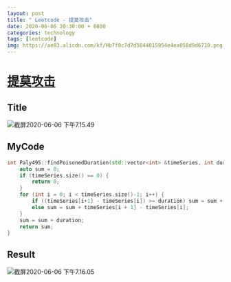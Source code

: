 ```yaml
---
layout: post
title: " Leetcode - 提莫攻击"
date: 2020-06-06 20:30:00 + 0800
categories: technology
tags: [leetcode]
img: https://ae03.alicdn.com/kf/Hb7f0c7d7d5844015954e4ea058d9d6710.png
---
```

# [提莫攻击](https://leetcode-cn.com/problems/teemo-attacking/)

## Title

![截屏2020-06-06 下午7.15.49](https://tva1.sinaimg.cn/large/007S8ZIlly1gfis9qzey9j30yi0l2n14.jpg)

## MyCode

```c++
int Paly495::findPoisonedDuration(std::vector<int> &timeSeries, int duration) {
    auto sum = 0;
    if (timeSeries.size() == 0) {
        return 0;
    }
    for (int i = 0; i < timeSeries.size()-1; i++) {
        if ((timeSeries[i+1] - timeSeries[i]) >= duration) sum = sum + duration;
        else sum = sum + timeSeries[i + 1] - timeSeries[i];
    }
    sum = sum + duration;
    return sum;
}
```



## Result

![截屏2020-06-06 下午7.16.05](https://tva1.sinaimg.cn/large/007S8ZIlly1gfisa2eorgj30xa0cc75p.jpg)